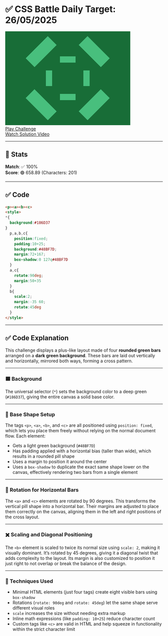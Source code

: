 # ✅ CSS Battle Daily Target: 26/05/2025

![Target](./images/26.png)  
[Play Challenge](https://cssbattle.dev/play/2ZHacHNgLjfK91OZFvXX)  
[Watch Solution Video](https://youtube.com/shorts/60xfHgaeQzc)

---

## 🔢 Stats

**Match**: ✅ 100%  
**Score**: 🟢 658.89 (Characters: 201)

---

## ✅ Code

```html
<p><a><b><c>
<style>
*{
  background:#186D37
}
  p,a,b,c{
    position:fixed;
    padding:10+25;
    background:#48BF7D;
    margin:72+167;
    box-shadow:0 127q#48BF7D
  }
  a,c{
    rotate:90deg;
    margin:50+35
  }
  b{
    scale:2;
    margin:-35 60;
    rotate:45deg
  }
</style>
```

---

## ✅ Code Explanation

This challenge displays a plus-like layout made of four **rounded green bars** arranged on a **dark green background**. These bars are laid out vertically and horizontally, mirrored both ways, forming a cross pattern.

---

### 🟩 Background

The universal selector (`*`) sets the background color to a deep green (`#186D37`), giving the entire canvas a solid base color.

---

### 🧱 Base Shape Setup

The tags `<p>`, `<a>`, `<b>`, and `<c>` are all positioned using `position: fixed`, which lets you place them freely without relying on the normal document flow. Each element:

* Gets a light green background (`#48BF7D`)
* Has padding applied with a horizontal bias (taller than wide), which results in a rounded pill shape
* Uses a margin to position it around the center
* Uses a `box-shadow` to duplicate the exact same shape lower on the canvas, effectively rendering two bars from a single element

---

### 🔄 Rotation for Horizontal Bars

The `<a>` and `<c>` elements are rotated by 90 degrees. This transforms the vertical pill shape into a horizontal bar. Their margins are adjusted to place them correctly on the canvas, aligning them in the left and right positions of the cross layout.

---

### ✖️ Scaling and Diagonal Positioning

The `<b>` element is scaled to twice its normal size using `scale: 2`, making it visually dominant. It’s rotated by 45 degrees, giving it a diagonal twist that adds complexity to the layout. Its margin is also customized to position it just right to not overlap or break the balance of the design.

---

### 🧠 Techniques Used

* Minimal HTML elements (just four tags) create eight visible bars using `box-shadow`
* Rotations (`rotate: 90deg` and `rotate: 45deg`) let the same shape serve different visual roles
* `scale` increases the size without needing extra markup
* Inline math expressions (like `padding: 10+25`) reduce character count
* Custom tags like `<c>` are valid in HTML and help squeeze in functionality within the strict character limit